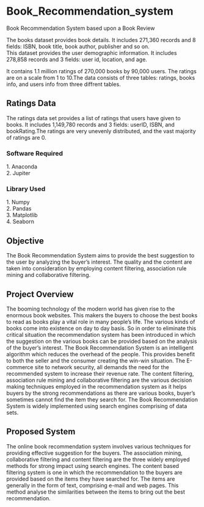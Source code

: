 # Book_Recommendation_system
Book Recommendation System based upon a Book Review

The books dataset provides book details. It includes 271,360 records and 8 fields: ISBN, book title, book author, publisher and so on.<br>This dataset provides the user demographic information. It includes 278,858 records and 3 fields: user id, location, and age.<br>

 It contains 1.1 million ratings of 270,000 books by 90,000 users. The ratings are on a scale from 1 to 10.The data consists of three tables: ratings, books info, and users info from three diffrent tables.
 
 <h2>Ratings Data</h2>
 The ratings data set provides a list of ratings that users have given to books. It includes 1,149,780 records and 3 fields: userID, ISBN, and bookRating.The ratings are very unevenly distributed, and the vast majority of ratings are 0.<br>

<h3>Software Required</h3>
1. Anaconda <br>
2. Jupiter  </br>

<h3>Library Used</h3>
1. Numpy  <br>
2. Pandas <br>
3. Matplotlib  <br>
4. Seaborn  <br>

<h2>Objective</h2>
 The Book Recommendation System aims to provide the best suggestion to the user by analyzing the buyer’s interest. The quality and the content are taken into consideration by employing content filtering, association rule mining and collaborative filtering.

<h2>Project Overview</h2>
 The booming technology of the modern world has given rise to the enormous book websites. This makers the buyers to choose the best books to read as books play a vital role in many people’s life. The various kinds of books come into existence on day to day basis. So in order to eliminate this critical situation the recommendation system has been introduced in which the suggestion on the various books can be provided based on the analysis of the buyer’s interest. The Book Recommendation System is an intelligent algorithm which reduces the overhead of the people. This provides benefit to both the seller and the consumer creating the win-win situation. The E-commerce site to network security, all demands the need for the recommended system to increase their revenue rate. The content filtering, association rule mining and collaborative filtering are the various decision making techniques employed in the recommendation system as it helps buyers by the strong recommendations as there are various books, buyer’s sometimes cannot find the item they search for. The Book Recommendation System is widely implemented using search engines comprising of data sets.

<h2>Proposed System</h2>
The online book recommendation system involves various techniques for providing effective suggestion for the buyers. The association mining, collaborative filtering and content filtering are the three widely employed methods for strong impact using search engines.  The content based filtering system is one in which the recommendation to the buyers are provided based on the items they have searched for. The items are generally in the form of text, comprising e-mail and web pages. This method analyse the similarities between the items to bring out the best recommendation.

